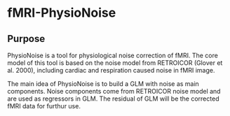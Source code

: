 # fMRI-PhysioNoise

## Purpose

PhysioNoise is a tool for physiological noise correction of fMRI. The core model of this tool is based on the noise model from RETROICOR (Glover et al. 2000), including cardiac and respiration caused noise in fMRI image. 

The main idea of PhysioNoise is to build a GLM with noise as main components. Noise components come from RETROICOR noise model and are used as regressors in GLM. The residual of GLM will be the corrected fMRI data for furthur use.
